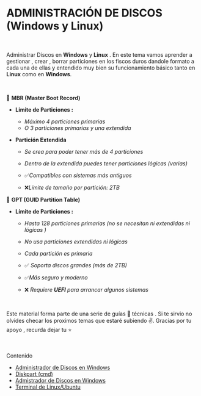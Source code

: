 # ADMINISTRACIÓN DE DISCOS (Windows y Linux)
<br>

Administrar Discos en **Windows** y **Linux** . En este tema vamos aprender a gestionar , crear , borrar particiones en los fiscos duros 
dandole formato a cada una de ellas y entendido muy bien su funcionamiento básico tanto en **Linux** como en **Windows**. 

<br>

:pushpin: **MBR (Master Boot Record)**

- **Limite de Particiones :**
  - *Máximo 4 particiones primarias*
  - *O 3 particiones primarias y una extendida* 
      
- **Partición Extendida** 

   - *Se crea para poder tener más de 4 particiones*
   - *Dentro de la extendida puedes tener particiones lógicas (varias)*
 
   - :white_check_mark:*Compatibles con sistemas más antiguos*
   - :x:*Límite de tamaño por partición: 2TB*


:pushpin: **GPT (GUID Partition Table)**

- **Límite de Particiones :**

   - *Hasta 128 particiones primarias (no se necesitan ni extendidas ni lógicas )*
   - *No usa particiones extendidas ni lógicas*
   - *Cada partición es primaria* 

   - :white_check_mark: *Soporta discos grandes (más de 2TB)*
   - :white_check_mark:*Más seguro y moderno* 
   - :x: *Requiere **UEFI** para arrancar algunos sistemas*  

<br>

Este material forma parte de una serie de guías 📃 técnicas . Si te sirvio no olvides checar los proximos temas que estaré subiendo ✌️. 
Gracias por tu apoyo , recurda dejar tu ⭐

<br>

Contenido 
- [Administrador de Discos en Windows](./disk_w/README.md)
- [Diskpart (cmd)](./diskpart_cmd/README.md)
- [Admistrador de Discos en Windows](./disk_unix/README.md)
- [Terminal de Linux/Ubuntu](./cmd.unix/README.md)
